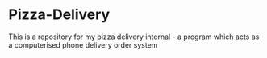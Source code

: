 # Pizza-Delivery
This is a repository for my pizza delivery internal - a program which acts as a computerised phone delivery order system
